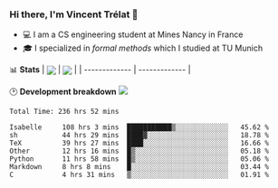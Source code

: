### Hi there, I'm Vincent Trélat 👋
 - 💻 I am a CS engineering student at Mines Nancy in France
 - 🎓 I specialized in *formal methods* which I studied at TU Munich

📊 **Stats**
| <img align="center" src="https://readme-stats.clckblog.space/api?username=VTrelat&show_icons=true&include_all_commits=true&theme=tokyonight&hide_border=true" /> | <img align="center" src="https://readme-stats.clckblog.space/api/top-langs/?username=VTrelat&layout=compact&theme=tokyonight&hide_border=true" /> |
| ------------- | ------------- |

🕑 **Development breakdown** ![](https://wakatime.com/badge/user/8d0110fb-6b70-4990-ab86-45c404715c2b.svg)
<!--START_SECTION:waka-->

```text
Total Time: 236 hrs 52 mins

Isabelle     108 hrs 3 mins  ███████████▒░░░░░░░░░░░░░   45.62 %
sh           44 hrs 29 mins  ████▓░░░░░░░░░░░░░░░░░░░░   18.78 %
TeX          39 hrs 27 mins  ████░░░░░░░░░░░░░░░░░░░░░   16.66 %
Other        12 hrs 16 mins  █▒░░░░░░░░░░░░░░░░░░░░░░░   05.18 %
Python       11 hrs 58 mins  █▒░░░░░░░░░░░░░░░░░░░░░░░   05.06 %
Markdown     8 hrs 8 mins    █░░░░░░░░░░░░░░░░░░░░░░░░   03.44 %
C            4 hrs 31 mins   ▒░░░░░░░░░░░░░░░░░░░░░░░░   01.91 %
```

<!--END_SECTION:waka-->
